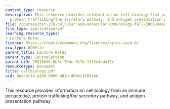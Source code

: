 ```yaml
---
content_type: resource
description: This resource provides information on cell biology from an immune perspective,
  protein trafficking/the secretory pathway, and antigen presentation pathway.
file: /courses/hst-176-cellular-and-molecular-immunology-fall-2005/0aac2c3da2b680b0a82ddb0bc328544e_cellbiology.pdf
file_type: application/pdf
learning_resource_types:
- Lecture Notes
license: https://creativecommons.org/licenses/by-nc-sa/4.0/
ocw_type: OCWFile
parent_title: Lecture Notes
parent_type: CourseSection
parent_uid: 70516006-6b3c-70dc-617b-15f2e4eda35c
resourcetype: Document
title: cellbiology.pdf
uid: 0aac2c3d-a2b6-80b0-a82d-db0bc328544e
---
```

This resource provides information on cell biology from an immune perspective, protein trafficking/the secretory pathway, and antigen presentation pathway.